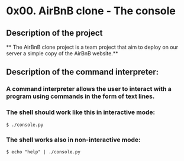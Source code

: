 # 0x00. AirBnB clone - The console
## Description of the project
**	The AirBnB clone project is a team project that aim to deploy on our
server a simple copy of the AirBnB website.**
## Description of the command interpreter:
###	A command interpreter allows the user to interact with a program using commands in the form of text lines.
### The shell should work like this in interactive mode:
	$ ./console.py
### The shell works also in non-interactive mode:
	$ echo "help" | ./console.py
